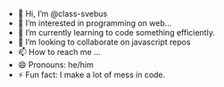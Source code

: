 - 👋 Hi, I’m @class-svebus
- 👀 I’m interested in programming on web...
- 🌱 I’m currently learning to code something efficiently.
- 💞️ I’m looking to collaborate on javascript repos
- 📫 How to reach me ...
- 😄 Pronouns: he/him
- ⚡ Fun fact: I make a lot of mess in code.

<!---
class-svebus/class-svebus is a ✨ special ✨ repository because its `README.md` (this file) appears on your GitHub profile.
You can click the Preview link to take a look at your changes.
--->
